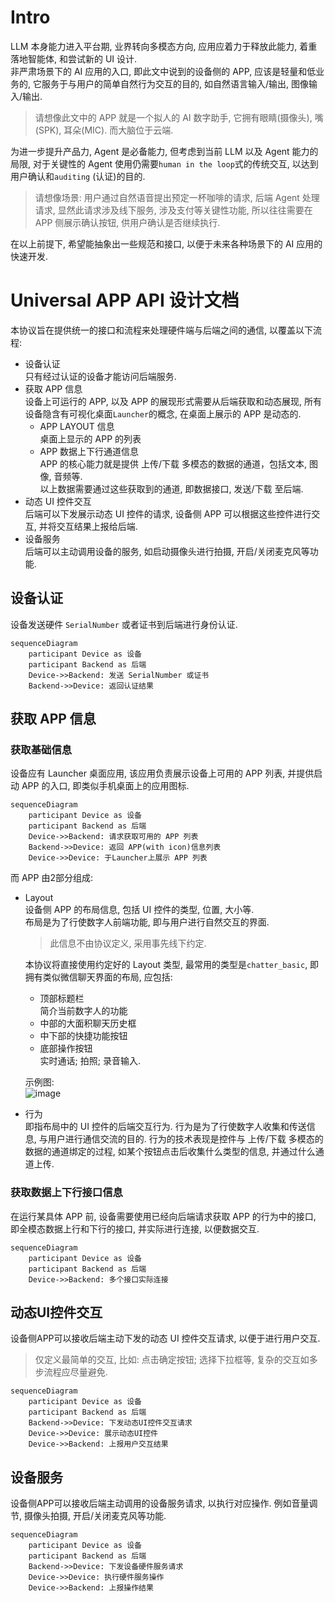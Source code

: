 # Intro
LLM 本身能力进入平台期, 业界转向多模态方向, 应用应着力于释放此能力, 着重落地智能体, 和尝试新的 UI 设计.     
非严肃场景下的 AI 应用的入口, 即此文中说到的设备侧的 APP, 应该是轻量和低业务的, 它服务于与用户的简单自然行为交互的目的, 如自然语言输入/输出, 图像输入/输出.    
> 请想像此文中的 APP 就是一个拟人的 AI 数字助手, 它拥有眼睛(摄像头), 嘴(SPK), 耳朵(MIC). 而大脑位于云端.

为进一步提升产品力, Agent 是必备能力, 但考虑到当前 LLM 以及 Agent 能力的局限, 对于关键性的 Agent 使用仍需要`human in the loop`式的传统交互, 以达到用户确认和`auditing` (认证)的目的.
> 请想像场景: 用户通过自然语音提出预定一杯咖啡的请求, 后端 Agent 处理请求, 显然此请求涉及线下服务, 涉及支付等关键性功能, 所以往往需要在 APP 侧展示确认按钮, 供用户确认是否继续执行.

在以上前提下, 希望能抽象出一些规范和接口, 以便于未来各种场景下的 AI 应用的快速开发.

# Universal APP API 设计文档
本协议旨在提供统一的接口和流程来处理硬件端与后端之间的通信, 以覆盖以下流程:
* 设备认证    
    只有经过认证的设备才能访问后端服务.
* 获取 APP 信息    
    设备上可运行的 APP, 以及 APP 的展现形式需要从后端获取和动态展现, 所有设备隐含有可视化桌面`Launcher`的概念, 在桌面上展示的 APP 是动态的.
    * APP LAYOUT 信息    
      桌面上显示的 APP 的列表
    * APP 数据上下行通道信息    
    APP 的核心能力就是提供 上传/下载 多模态的数据的通道，包括文本, 图像, 音频等.    
    以上数据需要通过这些获取到的通道, 即数据接口, 发送/下载 至后端.    
* 动态 UI 控件交互    
    后端可以下发展示动态 UI 控件的请求, 设备侧 APP 可以根据这些控件进行交互, 并将交互结果上报给后端.
* 设备服务    
    后端可以主动调用设备的服务, 如启动摄像头进行拍摄, 开启/关闭麦克风等功能.
## 设备认证
设备发送硬件 `SerialNumber` 或者证书到后端进行身份认证.
```mermaid
sequenceDiagram
    participant Device as 设备
    participant Backend as 后端
    Device->>Backend: 发送 SerialNumber 或证书
    Backend->>Device: 返回认证结果
```

## 获取 APP 信息
### 获取基础信息
设备应有 Launcher 桌面应用, 该应用负责展示设备上可用的 APP 列表, 并提供启动 APP 的入口, 即类似手机桌面上的应用图标.
```mermaid
sequenceDiagram
    participant Device as 设备
    participant Backend as 后端
    Device->>Backend: 请求获取可用的 APP 列表
    Backend->>Device: 返回 APP(with icon)信息列表
    Device->>Device: 于Launcher上展示 APP 列表
```
而 APP 由2部分组成:
* Layout    
    设备侧 APP 的布局信息, 包括 UI 控件的类型, 位置, 大小等.    
    布局是为了行使数字人前端功能, 即与用户进行自然交互的界面.    
    > 此信息不由协议定义, 采用事先线下约定.

    本协议将直接使用约定好的 Layout 类型, 最常用的类型是`chatter_basic`, 即拥有类似微信聊天界面的布局, 应包括:    
    * 顶部标题栏    
      简介当前数字人的功能
    * 中部的大面积聊天历史框    
    * 中下部的快捷功能按钮    
    * 底部操作按钮    
        实时通话; 拍照; 录音输入.

    示例图:    
      ![image](https://github.com/user-attachments/assets/8e80b439-140d-4ae2-b644-457b0535b5dc)

* 行为    
    即指布局中的 UI 控件的后端交互行为.
    行为是为了行使数字人收集和传送信息, 与用户进行通信交流的目的.
    行为的技术表现是控件与 上传/下载 多模态的数据的通道绑定的过程, 如某个按钮点击后收集什么类型的信息, 并通过什么通道上传.

    
### 获取数据上下行接口信息
在运行某具体 APP 前, 设备需要使用已经向后端请求获取 APP 的行为中的接口, 即全模态数据上行和下行的接口, 并实际进行连接, 以便数据交互.
```mermaid
sequenceDiagram
    participant Device as 设备
    participant Backend as 后端
    Device->>Backend: 多个接口实际连接
```

## 动态UI控件交互
设备侧APP可以接收后端主动下发的动态 UI 控件交互请求, 以便于进行用户交互.
> 仅定义最简单的交互, 比如: 点击确定按钮; 选择下拉框等, 复杂的交互如多步流程应尽量避免.
```mermaid
sequenceDiagram
    participant Device as 设备
    participant Backend as 后端
    Backend->>Device: 下发动态UI控件交互请求
    Device->>Device: 展示动态UI控件
    Device->>Backend: 上报用户交互结果
```

## 设备服务
设备侧APP可以接收后端主动调用的设备服务请求, 以执行对应操作.
例如音量调节, 摄像头拍摄, 开启/关闭麦克风等功能.
```mermaid
sequenceDiagram
    participant Device as 设备
    participant Backend as 后端
    Backend->>Device: 下发设备硬件服务请求
    Device->>Device: 执行硬件服务操作
    Device->>Backend: 上报操作结果
```
